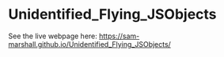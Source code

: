 # Unidentified_Flying_JSObjects

See the live webpage here: https://sam-marshall.github.io/Unidentified_Flying_JSObjects/
